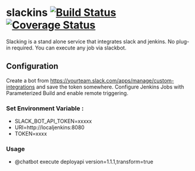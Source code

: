 # slackins [![Build Status](https://travis-ci.org/boranx/slackins.svg?branch=master)](https://travis-ci.org/boranx/slackins) [![Coverage Status](https://coveralls.io/repos/github/boranx/slackins/badge.svg)](https://coveralls.io/github/boranx/slackins)
Slacking is a stand alone service that integrates slack and jenkins. No plug-in required.
You can execute any job via slackbot.

## Configuration
Create a bot from https://yourteam.slack.com/apps/manage/custom-integrations and save the token somewhere.
Configure Jenkins Jobs with Parameterized Build and enable remote triggering.

### Set Environment Variable :
- SLACK_BOT_API_TOKEN=xxxxx
- URI=http://localjenkins:8080
- TOKEN=xxxx

### Usage
- @chatbot execute deployapi version=1.1.1,transform=true
